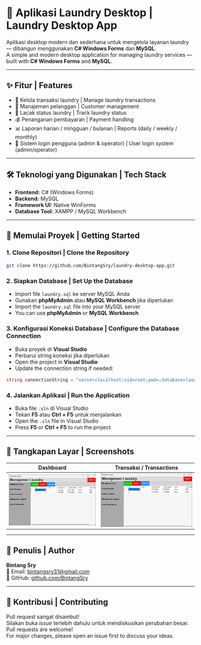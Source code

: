 
# 🧺 Aplikasi Laundry Desktop | Laundry Desktop App

Aplikasi desktop modern dan sederhana untuk mengelola layanan laundry — dibangun menggunakan **C# Windows Forms** dan **MySQL**.  
A simple and modern desktop application for managing laundry services — built with **C# Windows Forms** and **MySQL**.

---

## ✨ Fitur | Features

- 🧾 Kelola transaksi laundry | Manage laundry transactions  
- 👤 Manajemen pelanggan | Customer management  
- 👕 Lacak status laundry | Track laundry status  
- 💰 Penanganan pembayaran | Payment handling  
- 📊 Laporan harian / mingguan / bulanan | Reports (daily / weekly / monthly)  
- 🔐 Sistem login pengguna (admin & operator) | User login system (admin/operator)

---

## 🛠️ Teknologi yang Digunakan | Tech Stack

- **Frontend:** C# (Windows Forms)  
- **Backend:** MySQL  
- **Framework UI:** Native WinForms  
- **Database Tool:** XAMPP / MySQL Workbench

---

## 🚀 Memulai Proyek | Getting Started

### 1. Clone Repositori | Clone the Repository

```bash
git clone https://github.com/BintangSry/laundry-desktop-app.git
```

### 2. Siapkan Database | Set Up the Database

- Import file `laundry.sql` ke server MySQL Anda  
- Gunakan **phpMyAdmin** atau **MySQL Workbench** jika diperlukan  
- Import the `laundry.sql` file into your MySQL server  
- You can use **phpMyAdmin** or **MySQL Workbench**

### 3. Konfigurasi Koneksi Database | Configure the Database Connection

- Buka proyek di **Visual Studio**  
- Perbarui string koneksi jika diperlukan  
- Open the project in **Visual Studio**  
- Update the connection string if needed:

```csharp
string connectionString = "server=localhost;uid=root;pwd=;database=laundry";
```

### 4. Jalankan Aplikasi | Run the Application

- Buka file `.sln` di Visual Studio  
- Tekan **F5** atau **Ctrl + F5** untuk menjalankan  
- Open the `.sln` file in Visual Studio  
- Press **F5** or **Ctrl + F5** to run the project

---

## 📸 Tangkapan Layar | Screenshots

| Dashboard | Transaksi / Transactions |
|----------|--------------------------|
| ![Dashboard](https://github.com/BintangSry/laundry-desktop-app/blob/main/Screenshots/Screenshot%202025-07-22%20122851.png) | ![Transactions](https://github.com/BintangSry/laundry-desktop-app/blob/main/Screenshots/Screenshot%202025-07-22%20122851.png) |

---

## 👤 Penulis | Author

**Bintang Sry**  
📧 Email: [bintangsry31@gmail.com](mailto:bintangsry31@gmail.com)  
🔗 GitHub: [github.com/BintangSry](https://github.com/BintangSry)

---

## 🙌 Kontribusi | Contributing

Pull request sangat disambut!  
Silakan buka *issue* terlebih dahulu untuk mendiskusikan perubahan besar.  
Pull requests are welcome!  
For major changes, please open an issue first to discuss your ideas.
